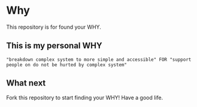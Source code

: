 # Why

This repository is for found your WHY.

## This is my personal WHY

```
"breakdown complex system to more simple and accessible" FOR "support people on do not be hurted by complex system" 
```

## What next

Fork this repository to start finding your WHY! Have a good life.
